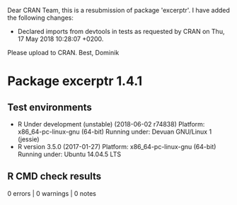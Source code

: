 Dear CRAN Team,
this is a resubmission of package 'excerptr'. I have added the following changes:

* Declared imports from devtools in tests as requested by CRAN on Thu, 17 May 2018 10:28:07 +0200.

Please upload to CRAN.
Best, Dominik

# Package excerptr 1.4.1
## Test  environments 
- R Under development (unstable) (2018-06-02 r74838)
  Platform: x86_64-pc-linux-gnu (64-bit)
  Running under: Devuan GNU/Linux 1 (jessie)
- R version 3.5.0 (2017-01-27)
  Platform: x86_64-pc-linux-gnu (64-bit)
  Running under: Ubuntu 14.04.5 LTS

## R CMD check results
0 errors | 0 warnings | 0 notes
